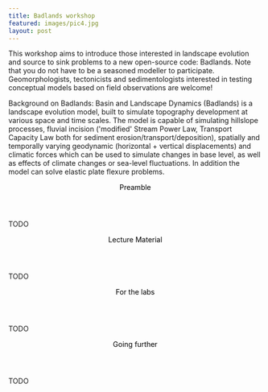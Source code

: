 ```yaml
---
title: Badlands workshop
featured: images/pic4.jpg
layout: post
---
```


This workshop aims to introduce those interested in landscape evolution and source to sink problems to a new open-source code: Badlands. Note that you do not have to be a seasoned modeller to participate. Geomorphologists, tectonicists and sedimentologists interested in testing conceptual models based on field observations are welcome!

Background on Badlands:
Basin and Landscape Dynamics (Badlands) is a landscape evolution model, built to simulate topography development at various space and time scales. The model is capable of simulating hillslope processes, fluvial incision ('modified' Stream Power Law, Transport Capacity Law both for sediment erosion/transport/deposition), spatially and temporally varying geodynamic (horizontal + vertical displacements) and climatic forces which can be used to simulate changes in base level, as well as effects of climate changes or sea-level fluctuations. In addition the model can solve elastic plate flexure problems.

<section>
  <header>
    <span class="byline"><font color = "#000000">Preamble</font></span>
  </header>
  <p>TODO</p>
</section>

<section>
  <header>
    <span class="byline"><font color = "#000000">Lecture Material</font></span>
  </header>
  <p>TODO</p>
</section>

<section>
  <header>
    <span class="byline"><font color = "#000000">For the labs</font></span>
  </header>
  <p>TODO</p>
</section>

<section>
  <header>
    <span class="byline"><font color = "#000000">Going further</font></span>
  </header>
  <p>TODO</p>
</section>
